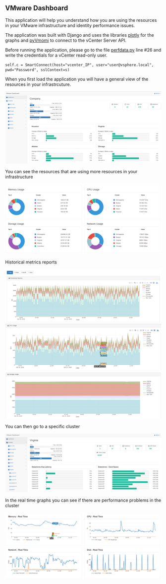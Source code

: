 VMware Dashboard
------------------

This application will help you understand how you are using the resources in your VMware infrastructure and identity performance issues. 

 The application was built with Django and uses the libraries [plotly](https://plot.ly/graphing-libraries/) for the graphs and [pyVmomi](https://github.com/vmware/pyvmomi) to connect to the vCenter Server API. 
 
 Before running the application, please go to the file [perfdata.py](application/lib/perfdata.py) line #26 and write the credentials for a vCenter read-only user. 
 ```
 self.c = SmartConnect(host="vcenter_IP", user="user@vsphere.local", pwd="Password", sslContext=s)
 ```
 
 When you first load the application you will have a general view of the resources in your infrastrcuture. 

 ![datacenter](img/datacenter_1.PNG)

You can see the resources that are using more resources in your infrastructure 

![datacenter](img/datacenter_2.PNG)

Historical metrics reports

![datacenter](img/datacenter_3.PNG)
![datacenter](img/datacenter_4.PNG)

You can then go to a specific cluster

![datacenter](img/cluster_1.PNG)

In the real time graphs you can see if there are performance problems in the cluster

![datacenter](img/cluster_2.PNG)

